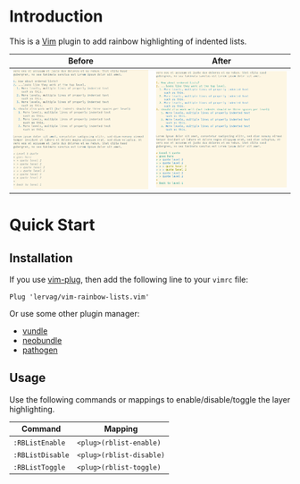 # Introduction

This is a [Vim](http://www.vim.org/) plugin to add rainbow highlighting of indented lists.

  Before | After
  ------ | -----
  ![before](doc/before.png) | ![after](doc/after.png)

# Quick Start

## Installation

If you use [vim-plug](https://github.com/junegunn/vim-plug), then add the
following line to your `vimrc` file:

```vim
Plug 'lervag/vim-rainbow-lists.vim'
```

Or use some other plugin manager:

* [vundle](https://github.com/gmarik/vundle)
* [neobundle](https://github.com/Shougo/neobundle.vim)
* [pathogen](https://github.com/tpope/vim-pathogen)

## Usage

Use the following commands or mappings to enable/disable/toggle the layer
highlighting.

  Command          | Mapping
  -------          | -------
  `:RBListEnable`  | `<plug>(rblist-enable)`
  `:RBListDisable` | `<plug>(rblist-disable)`
  `:RBListToggle`  | `<plug>(rblist-toggle)`

